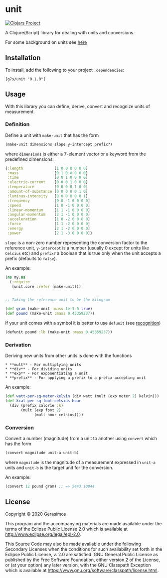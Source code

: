 # unit

[![Clojars Project](https://img.shields.io/clojars/v/g7s/unit.svg)](https://clojars.org/g7s/unit)

A Clojure(Script) library for dealing with units and conversions.

For some background on units see [here](https://g7s.io/post/units/)


## Installation

To install, add the following to your project `:dependencies`:

    [g7s/unit "0.1.0"]


## Usage

With this library you can define, derive, convert and recognize units of measurement.

### Definition

Define a unit with `make-unit` that has the form

```clojure
(make-unit dimensions slope y-intercept prefix?)
```

where `dimensions` is either a 7-element vector or a keyword from the predefined dimensions:

```clojure
{:length              [1 0 0 0 0 0 0]
 :mass                [0 1 0 0 0 0 0]
 :time                [0 0 1 0 0 0 0]
 :electric-current    [0 0 0 1 0 0 0]
 :temperature         [0 0 0 0 1 0 0]
 :amount-of-substance [0 0 0 0 0 1 0]
 :luminus-intensity   [0 0 0 0 0 0 1]
 :frequency           [0 0 -1 0 0 0 0]
 :speed               [1 0 -1 0 0 0 0]
 :linear-momentum     [1 1 -1 0 0 0 0]
 :angular-momentum    [2 1 -1 0 0 0 0]
 :acceleration        [1 0 -2 0 0 0 0]
 :force               [1 1 -2 0 0 0 0]
 :energy              [2 1 -2 0 0 0 0]
 :power               [2 1 -3 0 0 0 0]}
```

`slope` is a non-zero number representing the conversion factor to the reference unit,
`y-intercept` is a number (usually 0 except for units like `Celcius` etc) and `prefix?`
a boolean that is true only when the unit accepts a prefix (defaults to `false`).

An example:

```clojure
(ns my.ns
  (:require
   [unit.core :refer [make-unit]))


;; Taking the reference unit to be the kilogram

(def gram (make-unit :mass 1e-3 0 true)
(def pound (make-unit :mass 0.45359237))
```

If your unit comes with a symbol it is better to use `defunit` (see [recognition](#recognition))

```clojure
(defunit pound :lb (make-unit :mass 0.45359237))
```

### Derivation

Deriving new units from other units is done with the functions

    * **mult** - For multiplying units
    * **div** - For dividing units
    * **exp** - For exponentiating a unit
    * **prefix** - For applying a prefix to a prefix accepting unit

An example:

```clojure
(def watt-per-sq-meter-kelvin (div watt (mult (exp meter 2) kelvin)))
(def kcal-per-sq-foot-celsius-hour
  (div (prefix calorie :k)
       (mult (exp foot 2)
             (mult hour celsius))))
```


### Conversion

Convert a number (magnitude) from a unit to another using `convert` which has the form

```clojure
(convert magnitude unit-a unit-b)
```

where `magnitude` is the magnitude of a measurement expressed in `unit-a` units and
`unit-b` is the target unit for the conversion.

An example:

```clojure
(convert 12 pound gram) ;; => 5443.10844
```


## License

Copyright © 2020 Gerasimos

This program and the accompanying materials are made available under the
terms of the Eclipse Public License 2.0 which is available at
http://www.eclipse.org/legal/epl-2.0.

This Source Code may also be made available under the following Secondary
Licenses when the conditions for such availability set forth in the Eclipse
Public License, v. 2.0 are satisfied: GNU General Public License as published by
the Free Software Foundation, either version 2 of the License, or (at your
option) any later version, with the GNU Classpath Exception which is available
at https://www.gnu.org/software/classpath/license.html.
